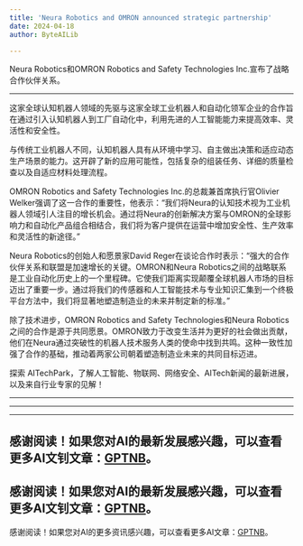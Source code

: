 ```yaml
---
title: 'Neura Robotics and OMRON announced strategic partnership'
date: 2024-04-18
author: ByteAILib

---
```


Neura Robotics和OMRON Robotics and Safety Technologies Inc.宣布了战略合作伙伴关系。

---
这家全球认知机器人领域的先驱与这家全球工业机器人和自动化领军企业的合作旨在通过引入认知机器人到工厂自动化中，利用先进的人工智能能力来提高效率、灵活性和安全性。

与传统工业机器人不同，认知机器人具有从环境中学习、自主做出决策和适应动态生产场景的能力。这开辟了新的应用可能性，包括复杂的组装任务、详细的质量检查以及自适应材料处理流程。

OMRON Robotics and Safety Technologies Inc.的总裁兼首席执行官Olivier Welker强调了这一合作的重要性，他表示：“我们将Neura的认知技术视为工业机器人领域引人注目的增长机会。通过将Neura的创新解决方案与OMRON的全球影响力和自动化产品组合相结合，我们将为客户提供在运营中增加安全性、生产效率和灵活性的新途径。”

Neura Robotics的创始人和愿景家David Reger在谈论合作时表示：“强大的合作伙伴关系和联盟是加速增长的关键。OMRON和Neura Robotics之间的战略联系是工业自动化历史上的一个里程碑。它使我们距离实现颠覆全球机器人市场的目标迈出了重要一步。通过将我们的传感器和人工智能技术与专业知识汇集到一个终极平台方法中，我们将显著地塑造制造业的未来并制定新的标准。”

除了技术进步，OMRON Robotics and Safety Technologies和Neura Robotics之间的合作是源于共同愿景。OMRON致力于改变生活并为更好的社会做出贡献，他们在Neura通过突破性的机器人技术服务人类的使命中找到共鸣。这种一致性加强了合作的基础，推动着两家公司朝着塑造制造业未来的共同目标迈进。

探索 AITechPark，了解人工智能、物联网、网络安全、AITech新闻的最新进展，以及来自行业专家的见解！

---
---

---
感谢阅读！如果您对AI的最新发展感兴趣，可以查看更多AI文钊文章：[GPTNB](https://gptnb.com)。
---
感谢阅读！如果您对AI的最新发展感兴趣，可以查看更多AI文钊文章：[GPTNB](https://gptnb.com)。
---
感谢阅读！如果您对AI的更多资讯感兴趣，可以查看更多AI文章：[GPTNB](https://gptnb.com)。
